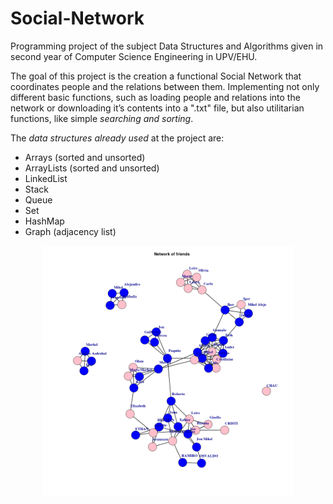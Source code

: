 # Social-Network
Programming project of the subject Data Structures and Algorithms given in second year of Computer Science Engineering in UPV/EHU.


The goal of this project is the creation a functional Social Network that coordinates people and the relations between them. Implementing not only different basic functions, such as loading people and relations into the network or downloading it’s contents into a ".txt" file, but also utilitarian functions, like simple *searching and sorting*.


The *data structures already used* at the project are:
- Arrays (sorted and unsorted)
- ArrayLists (sorted and unsorted)
- LinkedList
- Stack
- Queue
- Set
- HashMap
- Graph (adjacency list)

<p align="center">
  <img width="400" height="400" src="https://github.com/iyan22/Social-Network/blob/master/graphs/friends55.png">
</p>
